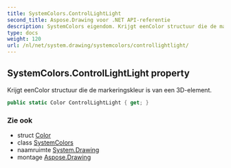 ```yaml
---
title: SystemColors.ControlLightLight
second_title: Aspose.Drawing voor .NET API-referentie
description: SystemColors eigendom. Krijgt eenColor structuur die de markeringskleur is van een 3Delement.
type: docs
weight: 120
url: /nl/net/system.drawing/systemcolors/controllightlight/
---
```

## SystemColors.ControlLightLight property

Krijgt eenColor structuur die de markeringskleur is van een 3D-element.

```csharp
public static Color ControlLightLight { get; }
```

### Zie ook

* struct [Color](../../color/)
* class [SystemColors](../)
* naamruimte [System.Drawing](../../systemcolors/)
* montage [Aspose.Drawing](../../../)


